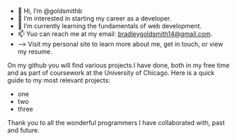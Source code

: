- 👋 Hi, I’m @goldsmithb
- 👀 I’m interested in starting my career as a developer.
- 🌱 I’m currently learning the fundamentals of web development.
- 📫 Yuo can reach me at my email: bradleygoldsmith14@gmail.com.
- --> Visit my personal site to learn more about me, get in touch, or view my resume.

On my github you will find various projects I have done, both in my free time and as part of coursework at the University of Chicago.
Here is a quick guide to my most relevant projects:
* one
* two
* three

Thank you to all the wonderful programmers I have collaborated with, past and future. 

<!---
goldsmithb/goldsmithb is a ✨ special ✨ repository because its `README.md` (this file) appears on your GitHub profile.
You can click the Preview link to take a look at your changes.
--->
